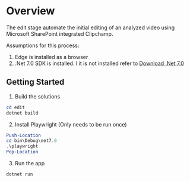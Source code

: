 # Overview

The edit stage automate the initial editing of an analyzed video using Microsoft SharePoint integrated Clipchamp.

Assumptions for this process:

1. Edge is installed as a browser
2. .Net 7.0 SDK is installed. I it is not installed refer to [Download .Net 7.0](https://dotnet.microsoft.com/en-us/download/dotnet/7.0)

## Getting Started

1. Build the solutions

```powershell
cd edit
dotnet build
```

2. Install Playwright (Only needs to be run once)

```powershell
Push-Location
cd bin\Debug\net7.0
.\playwright
Pop-Location
```

3. Run the app

```powershell
dotnet run
```
